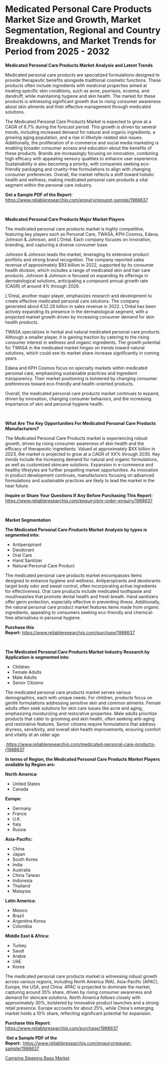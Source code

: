 <p><h1>Medicated Personal Care Products Market Size and Growth, Market Segmentation, Regional and Country Breakdowns, and Market Trends for Period from 2025 -  2032</h1></p><p><strong>Medicated Personal Care Products Market Analysis and Latest Trends</strong></p>
<p><p>Medicated personal care products are specialized formulations designed to provide therapeutic benefits alongside traditional cosmetic functions. These products often include ingredients with medicinal properties aimed at treating specific skin conditions, such as acne, psoriasis, eczema, and dandruff, while maintaining hygiene and skin health. The market for these products is witnessing significant growth due to rising consumer awareness about skin ailments and their effective management through medicated solutions.</p><p>The Medicated Personal Care Products Market is expected to grow at a CAGR of 6.7% during the forecast period. This growth is driven by several trends, including increased demand for natural and organic ingredients, a growing aging population, and a rise in lifestyle-related skin issues. Additionally, the proliferation of e-commerce and social media marketing is enabling broader consumer access and education about the benefits of these products. Brands are increasingly focusing on innovation, combining high efficacy with appealing sensory qualities to enhance user experience. Sustainability is also becoming a priority, with companies seeking eco-friendly packaging and cruelty-free formulations to align with changing consumer preferences. Overall, the market reflects a shift toward holistic health and wellness, making medicated personal care products a vital segment within the personal care industry.</p></p>
<p><strong>Get a Sample PDF of the Report:&nbsp;</strong> <a href="https://www.reliableresearchiq.com/enquiry/request-sample/1988637?utm_campaign=2325&utm_medium=2&utm_source=Github&utm_content=ia&utm_term=05042025&utm_id=medicated-personal-care-products">https://www.reliableresearchiq.com/enquiry/request-sample/1988637</a></p>
<p>&nbsp;</p>
<p><strong>Medicated Personal Care Products Major Market Players</strong></p>
<p><p>The medicated personal care products market is highly competitive, featuring key players such as Personal Care, TWASA, KPH Cosmos, Edana, Johnson & Johnson, and L’Oréal. Each company focuses on innovation, branding, and capturing a diverse consumer base.</p><p>Johnson & Johnson leads the market, leveraging its extensive product portfolio and strong brand recognition. The company reported sales revenue of approximately $93 billion in 2022, supported by its consumer health division, which includes a range of medicated skin and hair care products. Johnson & Johnson is focused on expanding its offerings in dermatological solutions, anticipating a compound annual growth rate (CAGR) of around 4% through 2026.</p><p>L’Oréal, another major player, emphasizes research and development to create effective medicated personal care solutions. The company generated about €32.28 billion in sales revenue in 2022. L’Oréal has been actively expanding its presence in the dermatological segment, with a projected market growth driven by increasing consumer demand for skin health products.</p><p>TWASA specializes in herbal and natural medicated personal care products. Although a smaller player, it is gaining traction by catering to the rising consumer interest in wellness and organic ingredients. The growth potential for TWASA in the medicated market hinges on trends toward natural solutions, which could see its market share increase significantly in coming years.</p><p>Edana and KPH Cosmos focus on specialty markets within medicated personal care, emphasizing sustainable practices and ingredient transparency. Their market positioning is bolstered by changing consumer preferences toward eco-friendly and health-oriented products.</p><p>Overall, the medicated personal care products market continues to expand, driven by innovation, changing consumer behaviors, and the increasing importance of skin and personal hygiene health.</p></p>
<p>&nbsp;</p>
<p><strong>What Are The Key Opportunities For Medicated Personal Care Products Manufacturers?</strong></p>
<p><p>The Medicated Personal Care Products market is experiencing robust growth, driven by rising consumer awareness of skin health and the efficacy of therapeutic ingredients. Valued at approximately $XX billion in 2023, the market is projected to grow at a CAGR of XX% through 2030. Key trends include the increasing demand for natural and organic formulations, as well as customized skincare solutions. Expansion in e-commerce and healthy lifestyles are further propelling market opportunities. As innovation in product development continues, manufacturers focusing on advanced formulations and sustainable practices are likely to lead the market in the near future.</p></p>
<p><strong>Inquire or Share Your Questions If Any Before Purchasing This Report:</strong> <a href="https://www.reliableresearchiq.com/enquiry/pre-order-enquiry/1988637?utm_campaign=2325&utm_medium=2&utm_source=Github&utm_content=ia&utm_term=05042025&utm_id=medicated-personal-care-products">https://www.reliableresearchiq.com/enquiry/pre-order-enquiry/1988637</a></p>
<p>&nbsp;</p>
<p><strong>Market Segmentation</strong></p>
<p><strong>The Medicated Personal Care Products Market Analysis by types is segmented into:</strong></p>
<p><ul><li>Antiperspirant</li><li>Deodorant</li><li>Oral Care</li><li>Hand Sanitizer</li><li>Natural Personal Care Product</li></ul></p>
<p><p>The medicated personal care products market encompasses items designed to enhance hygiene and wellness. Antiperspirants and deodorants target body odor and sweat control, often incorporating active ingredients for effectiveness. Oral care products include medicated toothpaste and mouthwashes that promote dental health and fresh breath. Hand sanitizers offer germ protection, especially effective in preventing illness. Additionally, the natural personal care product market features items made from organic ingredients, appealing to consumers seeking eco-friendly and chemical-free alternatives in personal hygiene.</p></p>
<p><strong>Purchase this Report:&nbsp;</strong><a href="https://www.reliableresearchiq.com/purchase/1988637?utm_campaign=2325&utm_medium=2&utm_source=Github&utm_content=ia&utm_term=05042025&utm_id=medicated-personal-care-products">https://www.reliableresearchiq.com/purchase/1988637</a></p>
<p>&nbsp;</p>
<p><strong>The Medicated Personal Care Products Market Industry Research by Application is segmented into:</strong></p>
<p><ul><li>Children</li><li>Female Adults</li><li>Male Adults</li><li>Senior Citizens</li></ul></p>
<p><p>The medicated personal care products market serves various demographics, each with unique needs. For children, products focus on gentle formulations addressing sensitive skin and common ailments. Female adults often seek solutions for skin care issues like acne and aging, emphasizing moisturizing and restorative properties. Male adults prioritize products that cater to grooming and skin health, often seeking anti-aging and restorative features. Senior citizens require formulations that address dryness, sensitivity, and overall skin health improvements, ensuring comfort and vitality at an older age.</p></p>
<p><a href="https://www.reliableresearchiq.com/medicated-personal-care-products-r1988637?utm_campaign=2325&utm_medium=2&utm_source=Github&utm_content=ia&utm_term=05042025&utm_id=medicated-personal-care-products">&nbsp;https://www.reliableresearchiq.com/medicated-personal-care-products-r1988637</a></p>
<p><strong>In terms of Region, the Medicated Personal Care Products Market Players available by Region are:</strong></p>
<p>
    <p> <strong> North America: </strong>
        <ul>
            <li>United States</li>
            <li>Canada</li>
        </ul>
        </p> 
    <p> <strong> Europe: </strong>
        <ul>
            <li>Germany</li>
            <li>France</li>
            <li>U.K.</li>
            <li>Italy</li>
            <li>Russia</li>
        </ul>
        </p> 
    <p> <strong> Asia-Pacific: </strong>
        <ul>
            <li>China</li>
            <li>Japan</li>
            <li>South Korea</li>
            <li>India</li>
            <li>Australia</li>
            <li>China Taiwan</li>
            <li>Indonesia</li>
            <li>Thailand</li>
            <li>Malaysia</li>
        </ul>
        </p> 
    <p> <strong> Latin America: </strong>
        <ul>
            <li>Mexico</li>
            <li>Brazil</li>
            <li>Argentina Korea</li>
            <li>Colombia</li>
        </ul>
        </p> 
    <p> <strong> Middle East & Africa: </strong>
        <ul>
            <li>Turkey</li>
            <li>Saudi</li>
            <li>Arabia</li>
            <li>UAE</li>
            <li>Korea</li>
        </ul>
    </p>
    </p>
<p><p>The medicated personal care products market is witnessing robust growth across various regions, including North America (NA), Asia-Pacific (APAC), Europe, the USA, and China. APAC is projected to dominate the market, capturing around 35% share, driven by rising consumer awareness and demand for skincare solutions. North America follows closely with approximately 30%, bolstered by innovative product launches and a strong retail presence. Europe accounts for about 25%, while China's emerging market holds a 10% share, reflecting significant potential for expansion.</p></p>
<p><strong>Purchase this Report: </strong><a href="https://www.reliableresearchiq.com/purchase/1988637?utm_campaign=2325&utm_medium=2&utm_source=Github&utm_content=ia&utm_term=05042025&utm_id=medicated-personal-care-products">https://www.reliableresearchiq.com/purchase/1988637</a></p>
<p>&nbsp;<strong>Get a Sample PDF of the Report:&nbsp;&nbsp;</strong><a href="https://www.reliableresearchiq.com/enquiry/request-sample/1988637?utm_campaign=2325&utm_medium=2&utm_source=Github&utm_content=ia&utm_term=05042025&utm_id=medicated-personal-care-products">https://www.reliableresearchiq.com/enquiry/request-sample/1988637</a></p>
<p><strong></strong></p>
<p><p><a href="https://github.com/kathiestrine5ty/Market-Research-Report-List-2/blob/main/camping-sleeping-bags-market.md?utm_campaign=2325&utm_medium=2&utm_source=Github&utm_content=ia&utm_term=05042025&utm_id=medicated-personal-care-products">Camping Sleeping Bags Market</a></p></p>